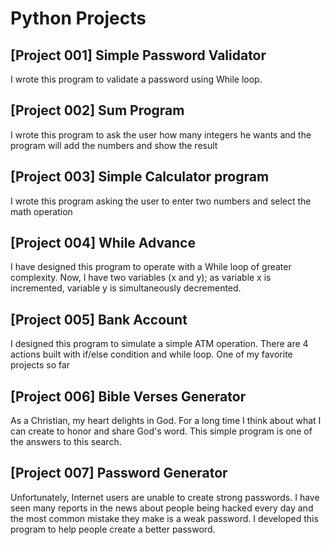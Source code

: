 <h1>Python Projects</h1>

<h2>[Project 001] Simple Password Validator</h2>
<p>I wrote this program to validate a password using While loop.</p>
<h2>[Project 002] Sum Program</h2>
<p>I wrote this program to ask the user how many integers he wants and the program will add the numbers and show the result</p>
<h2>[Project 003] Simple Calculator program</h2>
<p>I wrote this program asking the user to enter two numbers and select the math operation</p>
<h2>[Project 004] While Advance</h2>
<p>I have designed this program to operate with a While loop of greater complexity. Now, I have two variables (x and y); as variable x is incremented, variable y is simultaneously decremented.</p>
<h2>[Project 005] Bank Account</h2>
<p>I designed this program to simulate a simple ATM operation. There are 4 actions built with if/else condition and while loop. One of my favorite projects so far</p>
<h2>[Project 006] Bible Verses Generator</h2>
<p>As a Christian, my heart delights in God. For a long time I think about what I can create to honor and share God's word. This simple program is one of the answers to this search.</p>
<h2>[Project 007] Password Generator</h2>
<p>Unfortunately, Internet users are unable to create strong passwords. I have seen many reports in the news about people being hacked every day and the most common mistake they make is a weak password. I developed this program to help people create a better password.</p>



